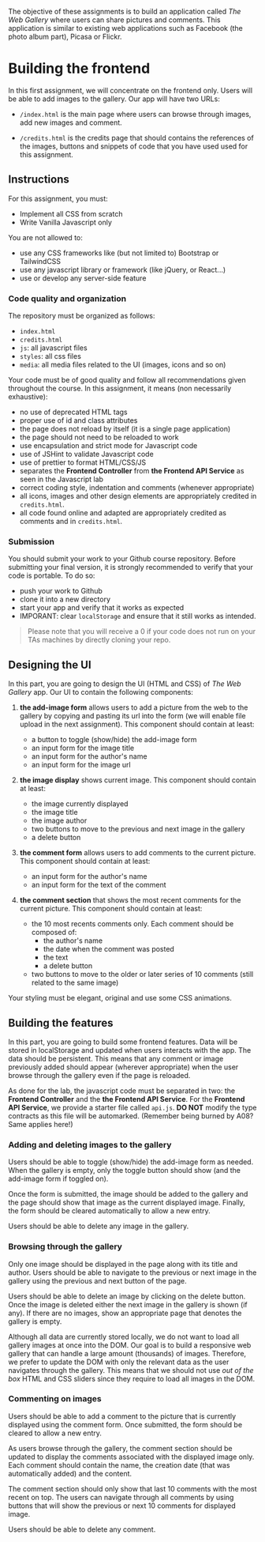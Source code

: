 The objective of these assignments is to build an application called _The Web Gallery_ where users can share pictures and comments. This application is similar to existing web applications such as Facebook (the photo album part), Picasa or Flickr.

# Building the frontend

In this first assignment, we will concentrate on the frontend only. Users will be able to add images to the gallery. Our app will have two URLs:

- `/index.html` is the main page where users can browse through images, add new images and comment.

- `/credits.html` is the credits page that should contains the references of the images, buttons and snippets of code that you have used used for this assignment.

## Instructions

For this assignment, you must:

- Implement all CSS from scratch
- Write Vanilla Javascript only

You are not allowed to:

- use any CSS frameworks like (but not limited to) Bootstrap or TailwindCSS
- use any javascript library or framework (like jQuery, or React...)
- use or develop any server-side feature

### Code quality and organization

The repository must be organized as follows:

- `index.html`
- `credits.html`
- `js`: all javascript files
- `styles`: all css files
- `media`: all media files related to the UI (images, icons and so on)

Your code must be of good quality and follow all recommendations given throughout the course. In this assignment, it means (non necessarily exhaustive):

- no use of deprecated HTML tags
- proper use of id and class attributes
- the page does not reload by itself (it is a single page application)
- the page should not need to be reloaded to work
- use encapsulation and strict mode for Javascript code
- use of JSHint to validate Javascript code
- use of prettier to format HTML/CSS/JS
- separates the **Frontend Controller** from **the Frontend API Service** as seen in the Javascript lab
- correct coding style, indentation and comments (whenever appropriate)
- all icons, images and other design elements are appropriately credited in `credits.html`.
- all code found online and adapted are appropriately credited as comments and in `credits.html`.

### Submission

You should submit your work to your Github course repository. Before submitting your final version, it is strongly recommended to verify that your code is portable. To do so:

- push your work to Github
- clone it into a new directory
- start your app and verify that it works as expected
- IMPORANT: clear `localStorage` and ensure that it still works as intended.

> Please note that you will receive a 0 if your code does not run on your TAs machines by directly cloning your repo.

## Designing the UI

In this part, you are going to design the UI (HTML and CSS) of _The Web Gallery_ app. Our UI to contain the following components:

1. **the add-image form** allows users to add a picture from the web to the gallery by copying and pasting its url into the form (we will enable file upload in the next assignment). This component should contain at least:
   - a button to toggle (show/hide) the add-image form
   - an input form for the image title
   - an input form for the author's name
   - an input form for the image url
1. **the image display** shows current image. This component should contain at least:
   - the image currently displayed
   - the image title
   - the image author
   - two buttons to move to the previous and next image in the gallery
   - a delete button
1. **the comment form** allows users to add comments to the current picture. This component should contain at least:

   - an input form for the author's name
   - an input form for the text of the comment

1. **the comment section** that shows the most recent comments for the current picture. This component should contain at least:
   - the 10 most recents comments only. Each comment should be composed of:
     - the author's name
     - the date when the comment was posted
     - the text
     - a delete button
   - two buttons to move to the older or later series of 10 comments (still related to the same image)

Your styling must be elegant, original and use some CSS animations.

## Building the features

In this part, you are going to build some frontend features. Data will be stored in localStorage and updated when users interacts with the app. The data should be persistent. This means that any comment or image previously added should appear (wherever appropriate) when the user browse through the gallery even if the page is reloaded.

As done for the lab, the javascript code must be separated in two: the **Frontend Controller** and the **the Frontend API Service**. For the **Frontend API Service**, we provide a starter file called `api.js`. **DO NOT** modify the
type contracts as this file will be automarked. (Remember being burned by A08? Same applies here!)

### Adding and deleting images to the gallery

Users should be able to toggle (show/hide) the add-image form as needed. When the gallery is empty, only the toggle button should show (and the add-image form if toggled on).

Once the form is submitted, the image should be added to the gallery and the page should show that image as the current displayed image. Finally, the form should be cleared automatically to allow a new entry.

Users should be able to delete any image in the gallery.

### Browsing through the gallery

Only one image should be displayed in the page along with its title and author. Users should be able to navigate to the previous or next image in the gallery using the previous and next button of the page.

Users should be able to delete an image by clicking on the delete button. Once the image is deleted either the next image in the gallery is shown (if any). If there are no images, show an appropriate page that denotes the gallery is empty.

Although all data are currently stored locally, we do not want to load all gallery images at once into the DOM. Our goal is to build a responsive web gallery that can handle a large amount (thousands) of images. Therefore, we prefer to update the DOM with only the relevant data as the user navigates through the gallery. This means that we should not use _out of the box_ HTML and CSS sliders since they require to load all images in the DOM.

### Commenting on images

Users should be able to add a comment to the picture that is currently displayed using the comment form. Once submitted, the form should be cleared to allow a new entry.

As users browse through the gallery, the comment section should be updated to display the comments associated with the displayed image only. Each comment should contain the name, the creation date (that was automatically added) and the content.

The comment section should only show that last 10 comments with the most recent on top. The users can navigate through all comments by using buttons that will show the previous or next 10 comments for displayed image.

Users should be able to delete any comment.

